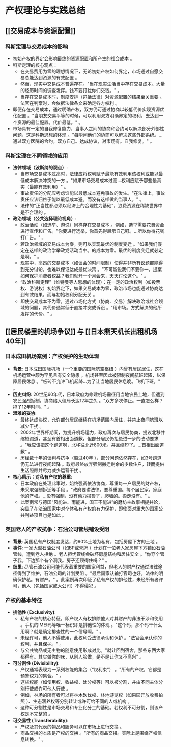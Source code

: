 # 产权理论与实践总结
## [[交易成本与资源配置]]
### 科斯定理与交易成本的影响
- 初始产权的界定会影响最终的资源配置和所产生的社会成本 。
- 科斯定理的核心观点：
    - 在交易费用为零的理想情况下，无论初始产权如何界定，市场通过自愿交易总能达到资源的有效配置 。
    - 然而，现实中交易成本普遍存在。"当在现实生活当中存在交易成本。大量的经历时间的调查发挥。钱不要打扰你们交钱。" 。
    - 当存在交易成本时，制度安排（包括法律）对资源配置的结果至关重要 。法官在判案时，会依据法律条文来确定各方权利 。
- 即便存在交易成本，通过明确产权，双方仍可通过协商以较低代价实现资源优化配置 。"当朋友交易平等的时候，可以利用双方明确界定的权利，去达到一个资源的最佳配置。代价最低。" 。
- 市场具有一定的自我修复能力，当事人之间的协商和合约可以解决部分外部性问题，这是科斯思想的体现 。"每瞬间他们的协商可以解决这些外部系统。...通过双方医院的合约，双方自己。达成协议，对市场有。自我修复。" 。
### 科斯定理在不同领域的应用
- **法律领域（波斯纳的观点）**:
    - 当市场交易成本过高时，法律应将权利赋予最能有效利用该权利或能以最低成本解决冲突的一方 。"如果市场交易成本过高...权利应赋予那些最真实（最能有效利用）" 。
    - 事故责任的分配应考虑谁能以最低成本避免事故的发生。"在法律上，事故责任应该归咎于能以最低成本避。而没有这样做的当事人。" 。
    - 法律的“正当性都必须以经济上的合理性为基础”，浪费资源在稀缺世界中是不合理的 。
- **政治领域（公共选择理论视角）**:
    - 政治活动（如选举、游说）同样存在交易成本 。例如，选举需要花费资金进行宣传和广告。"你要进行选举，你首先得展示自己呀。...所以你得花钱打广告。" 。
    - 若政治领域的交易成本为零，则可以实现最优的制度变迁 。"如果我们假定在这样的政治学举政党活动当中。的成本为零。最优的制度变迁就必定是啊。" 。
    - 现实中，高昂的交易成本（如议会的时间限制）使得并非所有议题都能得到充分讨论，也难以保证达成最优决策 。"不可能说我们不要你一。提案如何保护消费者权益？我们就开一个月会来，天天讨论这个。" 。
    - “政治科斯定理”（维特曼等人思想的体现）：在一定的政治权利（如投票权、游说权）初始界定下，如果交易成本为零，政治市场也能通过协商达到有效结果，而与初始权利分配无关 。
    - 即使交易成本不为零，通过市场化方式（协商、交易）解决政治或社会领域的问题，其代价通常低于直接冲突或诉讼 。"用市场。方式解决的他所发挥的代价。" 。
## [[居民楼里的机场争议]] 与 [[日本熊天机长出租机场40年]]
### 日本成田机场案例：产权保护的生动体现
- **背景**: 日本成田国际机场（一个重要的国际航空枢纽 ）内曾有居民居住，这在机场运营中颇为罕见且有安全隐患 。机场甚至因此被限制夜间航班起降，以保障居民休息 。"板砖不允许飞机起降...为了让当地居民休息晚。飞机下班。" 。
- **历史纠纷**: 20世纪60年代，日本政府为修建机场需征用当地农民土地，但遭到农民强烈抵制，协商陷入僵局长达12年之久 。"双方多次停止。一直怎么样？拖了12年时间。" 。
- **艰难的妥协**:
    - 最终达成协议，允许部分居民继续在机场范围内居住，并禁止夜间航班以减少干扰 。
    - 2002年世界杯期间，为提升机场运力，政府再次与居民协商，提议北移并缩短跑道，甚至有首相出面道歉，但部分居民仍拒绝进一步的改动要求 。"我应该把这个跑道啊，北移往北迁800米。并且缩短了。...首相出面道歉" 。
    - 历经数十年的谈判与抗争（超过40年 ），部分问题依然存在，如3号跑道仍无法进行夜间起降 。政府最终放弃强制搬迁剩余的少数住户，转而提供生活照顾并尽力减少运营干扰 。
- **核心启示：对私有产权的尊重**:
    - 日本政府在处理此事时，始终强调依法协商，尊重每一户居民的财产权，未采取强制拆迁等手段 。"政府要讲法律。要尊重国。每个居民家。家庭他的产权。...没有强制，没有动力报警了，爬墙的。搬走没有。" 。
    - 此案例常与德国“风能进、雨能进，国王不能进”的磨坊主故事相提并论，突显了在法治国家中对个体私有产权的有力保护，即使面对重大的国家公共利益项目也是如此 。
### 英国老人的产权抗争：石油公司管线铺设受阻
- **背景**: 英国私有产权制度发达，约90%土地为私有，包括房屋下方的土地 。
- **事件**: 一家大型石油公司（如BP或壳牌 ）计划在一位老人家房屋下方铺设石油管线，遭到老人拒绝 。老人担忧管线会破坏房屋结构和居住安全 。"你穿个管子我。下边那个有个洞我。房子还顶得住吗？" 。
- **结果**: 尽管石油公司可能代表着重要的国家利益，但老人的财产权通过法律途径得到了维护，石油公司的计划受阻 。"最后国家认输打官司也好。法律的明确保护私。有财产。" 。此案例再次印证了私有产权的排他性，未经所有者许可，他人（包括国家或大公司）不得侵犯 。
### 产权的基本特征
- **排他性 (Exclusivity)**:
    - 私有产权的核心特征，即产权人有权排除他人对其财产的非法干涉和使用 。手机的IMEI码等唯一标识即是排他性的体现 。"这个码，那个码干什么用啊？就是确定排查性的一个信号啊。" 。
    - 未经许可，他人不得使用，此权利受法律承认和保护 。"法官会承认你的权利，并且保护。" 。
    - 与公共物品或无主物的随意使用形成对比。"就让回到宿舍，那些东西大家都得有。其实做你的床，从别人脸做，是不是让你又不高兴" 。
- **可分割性 (Divisibility)**:
    - 产权通常表现为一系列权能的集合（“权利束”） 。"所有的产权，它都是预警权力的集合。" 。
    - 这些权能（如使用权、收益权、处分权等）可以被分割，并由不同主体分别行使或许可他人行使 。
    - 例如，林场的所有者可以将林木砍伐权、林地游览权（如果园开放收费拍照 ）、生态涵养权等分别转让或许可给不同的人或机构 。
    - 这种可分割性是市场交易和专业化分工的基础。若权利不可分割，则该产权是不完整的 。
- **可交易性 (Transferability)**:
    - 产权及其代表的物品和服务可以在市场上进行交换 。
    - 商品交换的本质是产权的交换 。"所有的商品交换。实际上是围绕产权信息转换。" 。

